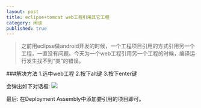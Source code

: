 ```yaml
---
layout: post
title: eclipse+tomcat web工程引用其它工程
category: 闲谈
published: true
---
```


> 之前用eclipse做android开发的时候，一个工程项目引用的方式引用另一个工程，一直没有问题。今天为一个web工程引用另一个工程的时候，编译运行发生找不到“类”的错误。

###解决方法
1.选中web工程
2.按下alt键
3.按下enter键

会弹出如下对话框:
![](http://img8.ph.126.net/ODPFlUgMkr_OKj_FAEvahg==/108367866051026258.jpg)

最后:
在Deployment Assembly中添加要引用的项目即可。